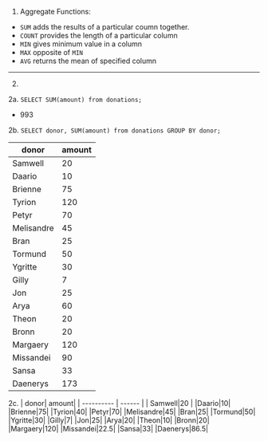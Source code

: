1.  Aggregate Functions:


* `SUM` adds the results of a particular coumn together.
* `COUNT` provides the length of a particular column
* `MIN` gives minimum value in a column
* `MAX` opposite of `MIN`
* `AVG` returns the mean of specified column

---

2.

2a. `SELECT SUM(amount) from donations;`
  *  993

2b. `SELECT donor, SUM(amount) from donations GROUP BY donor;`

| donor      | amount |
| ---------- | ------ |
| Samwell    | 20     |
| Daario     | 10     |
| Brienne    | 75     |
| Tyrion     | 120    |
| Petyr      | 70     |
| Melisandre | 45     |
| Bran       | 25     |
| Tormund    | 50     |
| Ygritte    | 30     |
| Gilly      | 7      |
| Jon        | 25     |
| Arya       | 60     |
| Theon      | 20     |
| Bronn      | 20     |
| Margaery   | 120    |
| Missandei  | 90     |
| Sansa      | 33     |
| Daenerys   | 173    |

2c.
|  donor| amount|
| ---------- | ------ |
| Samwell|20          |
|Daario|10|
|Brienne|75|
|Tyrion|40|
|Petyr|70|
|Melisandre|45|
|Bran|25|
|Tormund|50|
|Ygritte|30|
|Gilly|7|
|Jon|25|
|Arya|20|
|Theon|10|
|Bronn|20|
|Margaery|120|
|Missandei|22.5|
|Sansa|33|
|Daenerys|86.5|

